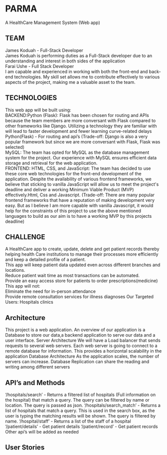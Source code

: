 # PARMA
A HealthCare Management System (Web app)

## TEAM
James Koduah - Full-Stack Developer<br>
James Koduah is performing duties as a Full-Stack developer due to an understanding and interest in both sides of the application<br>
Farai Ushe - Full Stack Developer<br>
I am capable and experienced in working with both the front-end and back-end technologies. My skill set allows me to contribute effectively to various aspects of the project, making me a valuable asset to the team.
## TECHNOLOGIES
This web app will be built using:<br>
BACKEND:Python (Flask): Flask has been chosen for routing and APIs because the team members are more conversant with Flask compared to other frameworks like Django. Utilizing a technology they are familiar with will lead to faster development and fewer learning curve-related delays<br>
Python(Flask) - For routing and api’s (Trade-off: Django is also a very popular framework but since we are more conversant with Flask, Flask was selected)<br>
MySQL: The team has opted for MySQL as the database management system for the project. Our experience with MySQL ensures efficient data storage and retrieval for the web application.<br>
FRONTEND: HTML, CSS, and JavaScript: The team has decided to use these core web technologies for the front-end development of the application. Despite the availability of various frontend frameworks, we believe that sticking to vanilla JavaScript will allow us to meet the project's deadline and deliver a working Minimum Viable Product (MVP) effectively.Html, Css and Javascript. (Trade-off: There are many popular frontend frameworks that have a reputation of making development very easy. But as I believe I am more capable with vanilla Javascript, it would help for the constraints of this project to use the above mentioned languages to build as our aim is to have a working MVP by this projects deadline)<br>

## CHALLENGE
A HealthCare app to create, update, delete and get patient records thereby helping health Care institutions to manage their processes more efficiently and keep a detailed profile of a patient.<br>
This app will keep patient data updated even across different branches and locations.<br>
Reduce patient wait time as most transactions can be automated.<br>
 Provide an easy access store for patients to order prescriptions(medicine)<br>
This app will not:<br>
Eliminate the need for in-person attendance<br>
Provide remote consultation services for illness diagnoses 
Our Targeted Users:
Hospitals
clinics

## Architecture
This project is a web application.
An overview of our application is a Database to store our data,a backend application to serve our data and a user interface.
Server Architecture
We will have a Load balancer that sends requests to several web servers.
Each web server is going to connect to a remote database for information. This provides a horizontal scalability in the application
Database Architecture
As the application scales, the number of servers can increase. Database Replication can share the reading and writing among different servers


## API’s and Methods

‘/hospitals/search’ - Returns a filtered list of hospitals (Full information on the hospital) that match a query. The query can be filtered by name or location. The query is passed as json.
‘/hospitals/search_match’ - Returns a list of hospitals that match a query. This is used in the search box, as the user is typing the matching results will be shown. The query is filtered by name.
‘/hospital/staff’ - Returns a list of the staff of a hospital
‘/patient/details’ - Get patient details
‘/patient/record’ - Get patient records
Other api’s will be added as needed

## User Stories
